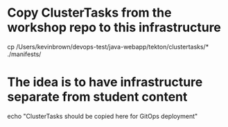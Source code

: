 # Copy ClusterTasks from the workshop repo to this infrastructure
cp /Users/kevinbrown/devops-test/java-webapp/tekton/clustertasks/* ./manifests/

# The idea is to have infrastructure separate from student content
echo "ClusterTasks should be copied here for GitOps deployment"
